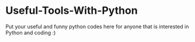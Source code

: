 # Useful-Tools-With-Python
Put your useful and funny python codes here for anyone that is interested in Python and coding :)
